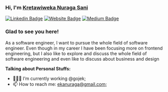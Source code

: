 ### Hi, I'm <a href="https://kretawiweka.haveone.space/" target="_blank">Kretawiweka Nuraga Sani</a>

[![Linkedin Badge](https://img.shields.io/badge/-LinkedIn-0e76a8?style=flat-square&logo=Linkedin&logoColor=white)](https://www.linkedin.com/in/kretawiweka/)
[![Website Badge](https://img.shields.io/badge/Website-3b5998?style=flat-square&logo=google-chrome&logoColor=white)](https://kretawiweka.site/)
[![Medium Badge](https://img.shields.io/badge/medium-%2312100E.svg?&style=for-square&logo=medium&logoColor=white)](https://medium.com/@kretawiweka)


### Glad to see you here!

As a software engineer, I want to pursue the whole field of software engineer. Even though in my career I have been focusing more on frontend engineering, but I also like to explore and discuss the whole field of software engineering and even like to discuss about business and design


**Talking about Personal Stuffs:**

- 👨🏻‍💻 I’m currently working @gojek;
- 📫 How to reach me: ekanuraga@gmail.com;
